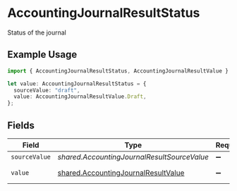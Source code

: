 # AccountingJournalResultStatus

Status of the journal

## Example Usage

```typescript
import { AccountingJournalResultStatus, AccountingJournalResultValue } from "@stackone/stackone-client-ts/sdk/models/shared";

let value: AccountingJournalResultStatus = {
  sourceValue: "draft",
  value: AccountingJournalResultValue.Draft,
};
```

## Fields

| Field                                                                                             | Type                                                                                              | Required                                                                                          | Description                                                                                       | Example                                                                                           |
| ------------------------------------------------------------------------------------------------- | ------------------------------------------------------------------------------------------------- | ------------------------------------------------------------------------------------------------- | ------------------------------------------------------------------------------------------------- | ------------------------------------------------------------------------------------------------- |
| `sourceValue`                                                                                     | *shared.AccountingJournalResultSourceValue*                                                       | :heavy_minus_sign:                                                                                | N/A                                                                                               | draft                                                                                             |
| `value`                                                                                           | [shared.AccountingJournalResultValue](../../../sdk/models/shared/accountingjournalresultvalue.md) | :heavy_minus_sign:                                                                                | The journal status                                                                                | draft                                                                                             |